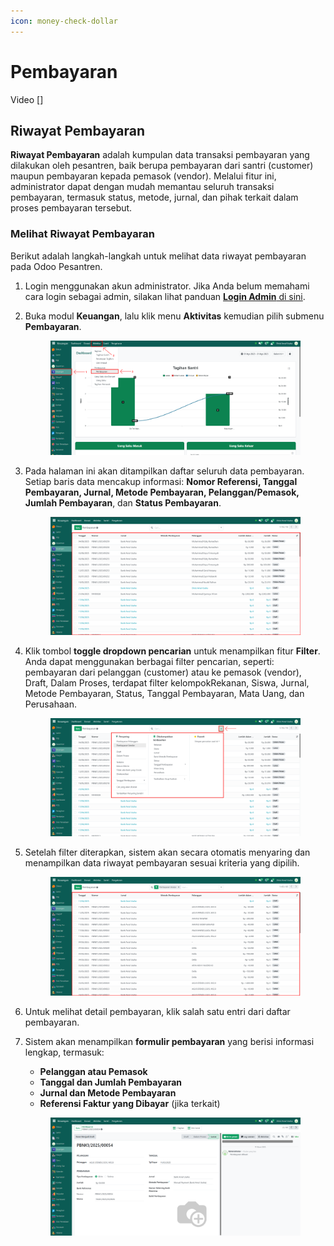 ```yaml
---
icon: money-check-dollar
---
```


# Pembayaran

Video \[]

## Riwayat Pembayaran

**Riwayat Pembayaran** adalah kumpulan data transaksi pembayaran yang dilakukan oleh pesantren, baik berupa pembayaran dari santri (customer) maupun pembayaran kepada pemasok (vendor). Melalui fitur ini, administrator dapat dengan mudah memantau seluruh transaksi pembayaran, termasuk status, metode, jurnal, dan pihak terkait dalam proses pembayaran tersebut.

### Melihat Riwayat Pembayaran

Berikut adalah langkah-langkah untuk melihat data riwayat pembayaran pada Odoo Pesantren.

1. Login menggunakan akun administrator. Jika Anda belum memahami cara login sebagai admin, silakan lihat panduan [**Login Admin** di sini](../../panduan-login/login-admin.md).
2.  Buka modul **Keuangan**, lalu klik menu **Aktivitas** kemudian pilih submenu **Pembayaran**.

    <figure><img src="../../.gitbook/assets/images-656 (2).png" alt=""><figcaption></figcaption></figure>


3.  Pada halaman ini akan ditampilkan daftar seluruh data pembayaran. Setiap baris data mencakup informasi: **Nomor Referensi, Tanggal Pembayaran, Jurnal, Metode Pembayaran, Pelanggan/Pemasok, Jumlah Pembayaran**, dan **Status Pembayaran**.

    <figure><img src="../../.gitbook/assets/images-657 (1).png" alt=""><figcaption></figcaption></figure>


4.  Klik tombol **toggle dropdown pencarian** untuk menampilkan fitur **Filter**. Anda dapat menggunakan berbagai filter pencarian, seperti: pembayaran dari pelanggan (customer) atau ke pemasok (vendor), Draft, Dalam Proses, terdapat filter kelompokRekanan, Siswa, Jurnal, Metode Pembayaran, Status, Tanggal Pembayaran, Mata Uang, dan Perusahaan.

    <figure><img src="../../.gitbook/assets/images-658 (1).png" alt=""><figcaption></figcaption></figure>


5.  Setelah filter diterapkan, sistem akan secara otomatis menyaring dan menampilkan data riwayat pembayaran sesuai kriteria yang dipilih.

    <figure><img src="../../.gitbook/assets/images-659 (1).png" alt=""><figcaption></figcaption></figure>


6. Untuk melihat detail pembayaran, klik salah satu entri dari daftar pembayaran.
7.  Sistem akan menampilkan **formulir pembayaran** yang berisi informasi lengkap, termasuk:

    * **Pelanggan atau Pemasok**
    * **Tanggal dan Jumlah Pembayaran**
    * **Jurnal dan Metode Pembayaran**
    * **Referensi Faktur yang Dibayar** (jika terkait)

    <figure><img src="../../.gitbook/assets/images-660.png" alt=""><figcaption></figcaption></figure>
